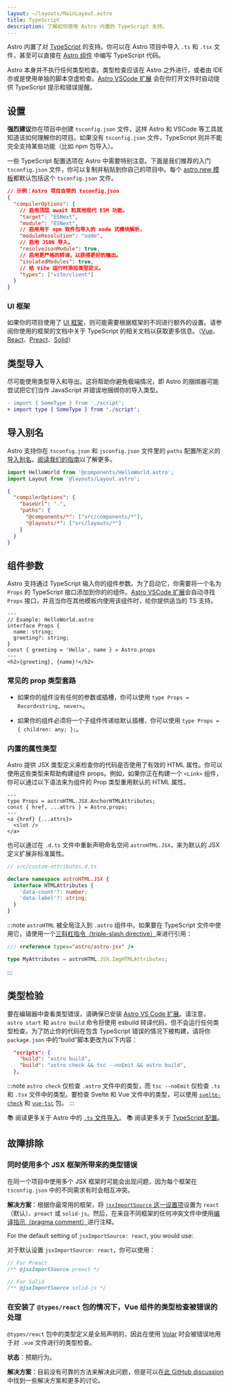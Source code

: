 ```yaml
---
layout: ~/layouts/MainLayout.astro
title: TypeScript
description: 了解如何使用 Astro 内置的 TypeScript 支持。
---
```


Astro 内置了对 [TypeScript](https://www.typescriptlang.org/) 的支持。你可以在 Astro 项目中导入 `.ts` 和 `.tsx` 文件，甚至可以直接在 [Astro 组件](/zh-cn/core-concepts/astro-components/#组件脚本) 中编写 TypeScript 代码。

Astro 本身并不执行任何类型检查。类型检查应该在 Astro 之外进行，或者由 IDE 亦或是使用单独的脚本空虚检查。[Astro VSCode 扩展](/zh-cn/editor-setup/) 会在你打开文件时自动提供 TypeScript 提示和错误提醒。

## 设置

**强烈建议**你在项目中创建 `tsconfig.json` 文件，这样 Astro 和 VSCode 等工具就知道该如何理解你的项目。如果没有 `tsconfig.json` 文件，TypeScript 则并不能完全支持某些功能（比如 npm 包导入）。

一些 TypeScript 配置选项在 Astro 中需要特别注意。下面是我们推荐的入门 `tsconfig.json` 文件，你可以复制并粘贴到你自己的项目中。每个 [astro.new 模板](https://astro.new/)都默认包括这个 `tsconfig.json` 文件。

```json
// 示例：Astro 项目自带的 tsconfig.json
{
  "compilerOptions": {
    // 启用顶层 await 和其他现代 ESM 功能。
    "target": "ESNext",
    "module": "ESNext",
    // 启用用于 npm 软件包导入的 node 式模块解析，
    "moduleResolution": "node",
    // 启用 JSON 导入。
    "resolveJsonModule": true,
    // 启用更严格的转译，以获得更好的输出。
    "isolatedModules": true,
    // 给 Vite 运行时添加类型定义。
    "types": ["vite/client"]
  }
}
```

### UI 框架

如果你的项目使用了 [UI 框架](/zh-cn/core-concepts/framework-components/)，则可能需要根据框架的不同进行额外的设置。请参阅你使用的框架的文档中关于 TypeScript 的相关文档以获取更多信息。（[Vue](https://vuejs.org/guide/typescript/overview.html#using-vue-with-typescript)、[React](https://reactjs.org/docs/static-type-checking.html)、[Preact](https://preactjs.com/guide/v10/typescript)、[Solid](https://www.solidjs.com/guides/typescript)）

## 类型导入

尽可能使用类型导入和导出。这将帮助你避免极端情况，即 Astro 的捆绑器可能尝试把它们当作 JavaScript 并错误地捆绑你的导入类型。

```diff
- import { SomeType } from './script';
+ import type { SomeType } from './script';
```

## 导入别名

Astro 支持你在 `tsconfig.json` 和 `jsconfig.json` 文件里的 `paths` 配置所定义的 [导入别名](/zh-cn/guides/aliases/)。[阅读我们的指南](/zh-cn/guides/aliases/)以了解更多。

```ts
import HelloWorld from '@components/HelloWorld.astro';
import Layout from '@layouts/Layout.astro';
```

```json
{
  "compilerOptions": {
    "baseUrl": ".",
    "paths": {
      "@components/*": ["src/components/*"],
      "@layouts/*": ["src/layouts/*"]
    }
  }
}
```

## 组件参数

Astro 支持通过 TypeScript 输入你的组件参数。为了启动它，你需要将一个名为 `Props` 的 TypeScript 接口添加到你的的组件。[Astro VSCode 扩展](/zh-cn/editor-setup/)会自动寻找 `Props` 接口，并且当你在其他模板内使用该组件时，给你提供适当的 TS 支持。

```astro
---
// Example: HelloWorld.astro
interface Props {
  name: string;
  greeting?: string;
}
const { greeting = 'Hello', name } = Astro.props
---
<h2>{greeting}, {name}!</h2>
```

### 常见的 prop 类型套路

- 如果你的组件没有任何的参数或插槽，你可以使用 `type Props = Record<string, never>`。

- 如果你的组件必须将一个子组件传递给默认插槽，你可以使用 `type Props = { children: any; };`。

### 内置的属性类型

Astro 提供 JSX 类型定义来检查你的代码是否使用了有效的 HTML 属性。你可以使用这些类型来帮助构建组件 props。例如，如果你正在构建一个 `<Link>` 组件，你可以通过以下语法来为组件的 Prop 类型重用默认的 HTML 属性。

```astro title="src/components/Link.astro" ins={2}
---
type Props = astroHTML.JSX.AnchorHTMLAttributes;
const { href, ...attrs } = Astro.props;
---
<a {href} {...attrs}>
  <slot />
</a>
```

也可以通过在 `.d.ts` 文件中重新声明命名空间 `astroHTML.JSX`，来为默认的 JSX 定义扩展非标准属性。

```ts
// src/custom-attributes.d.ts

declare namespace astroHTML.JSX {
  interface HTMLAttributes {
    'data-count'?: number;
    'data-label'?: string;
  }
}
```

:::note
`astroHTML` 被全局注入到 `.astro` 组件中。如果要在 TypeScript 文件中使用它，请使用一个[三斜杠指令（triple-slash directive）](https://www.typescriptlang.org/docs/handbook/triple-slash-directives.html)来进行引用：

```ts
/// <reference types="astro/astro-jsx" />

type MyAttributes = astroHTML.JSX.ImgHTMLAttributes;
```
:::

## 类型检验

要在编辑器中查看类型错误，请确保已安装 [Astro VS Code 扩展](/zh-cn/editor-setup/)。请注意，`astro start` 和 `astro build` 命令将使用 esbuild 转译代码，但不会运行任何类型检查。为了防止你的代码在包含 TypeScript 错误的情况下被构建，请将你 `package.json` 中的“build”脚本更改为以下内容：

```json title="package.json" del={2} ins={3} ins="astro check && tsc --noEmit && "
  "scripts": {
    "build": "astro build",
    "build": "astro check && tsc --noEmit && astro build",
  },
```

:::note
`astro check` 仅检查 `.astro` 文件中的类型，而 `tsc --noEmit` 仅检查 `.ts` 和 `.tsx` 文件中的类型。要检查 Svelte 和 Vue 文件中的类型，可以使用 [`svelte-check`](https://www.npmjs.com/package/svelte-check) 和 [`vue-tsc`](https://www.npmjs.com/package/vue-tsc) 包。
:::

📚 阅读更多关于 Astro 中的 [`.ts` 文件导入](/zh-cn/guides/imports/#typescript)。
📚 阅读更多关于 [TypeScript 配置](https://www.typescriptlang.org/tsconfig/)。

## 故障排除

### 同时使用多个 JSX 框架所带来的类型错误

在同一个项目中使用多个 JSX 框架时可能会出现问题，因为每个框架在 `tsconfig.json` 中的不同需求有时会相互冲突。

**解决方案**：根据你最常用的框架，将 [`jsxImportSource` 这一设置项](https://www.typescriptlang.org/tsconfig#jsxImportSource)设置为 `react`（默认）、`preact` 或 `solid-js`。然后，在来自不同框架的任何冲突文件中使用[编译指示（pragma comment）](https://www.typescriptlang.org/docs/handbook/jsx.html#configuring-jsx)进行注释。

For the default setting of `jsxImportSource: react`, you would use:

对于默认设置 `jsxImportSource: react`，你可以使用：

```jsx
// For Preact
/** @jsxImportSource preact */

// For Solid
/** @jsxImportSource solid-js */
```

### 在安装了 `@types/react` 包的情况下，Vue 组件的类型检查被错误的处理

`@types/react` 包中的类型定义是全局声明的，因此在使用 [Volar](https://github.com/johnsoncodehk/volar) 时会被错误地用于对 `.vue` 文件进行的类型检查。

**状态**：预期行为。

**解决方案**：目前没有可靠的方法来解决此问题，但是可以在[此 GitHub discussion](https://github.com/johnsoncodehk/volar/discussions/592) 中找到一些解决方案和更多的讨论。
